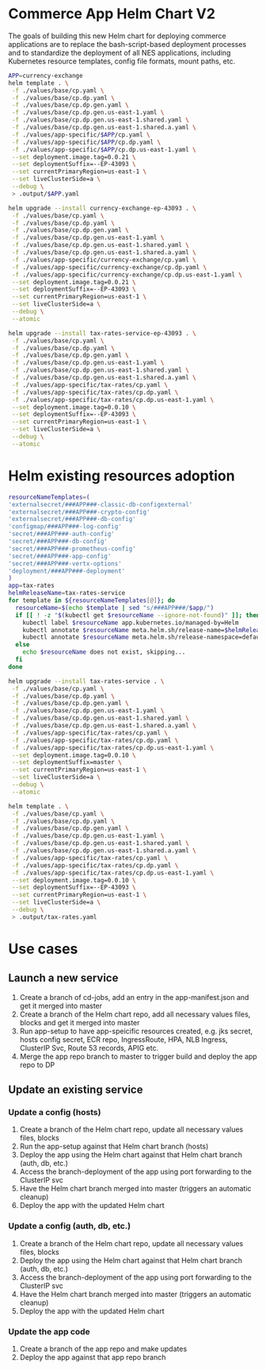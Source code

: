 # Commerce App Helm Chart V2

The goals of building this new Helm chart for deploying commerce applications are to replace the bash-script-based deployment processes and to standardize the deployment of all NES applications, including Kubernetes resource templates, config file formats, mount paths, etc.

```bash
APP=currency-exchange
helm template . \
 -f ./values/base/cp.yaml \
 -f ./values/base/cp.dp.yaml \
 -f ./values/base/cp.dp.gen.yaml \
 -f ./values/base/cp.dp.gen.us-east-1.yaml \
 -f ./values/base/cp.dp.gen.us-east-1.shared.yaml \
 -f ./values/base/cp.dp.gen.us-east-1.shared.a.yaml \
 -f ./values/app-specific/$APP/cp.yaml \
 -f ./values/app-specific/$APP/cp.dp.yaml \
 -f ./values/app-specific/$APP/cp.dp.us-east-1.yaml \
 --set deployment.image.tag=0.0.21 \
 --set deploymentSuffix=--EP-43093 \
 --set currentPrimaryRegion=us-east-1 \
 --set liveClusterSide=a \
 --debug \
 > .output/$APP.yaml
```

```bash
helm upgrade --install currency-exchange-ep-43093 . \
 -f ./values/base/cp.yaml \
 -f ./values/base/cp.dp.yaml \
 -f ./values/base/cp.dp.gen.yaml \
 -f ./values/base/cp.dp.gen.us-east-1.yaml \
 -f ./values/base/cp.dp.gen.us-east-1.shared.yaml \
 -f ./values/base/cp.dp.gen.us-east-1.shared.a.yaml \
 -f ./values/app-specific/currency-exchange/cp.yaml \
 -f ./values/app-specific/currency-exchange/cp.dp.yaml \
 -f ./values/app-specific/currency-exchange/cp.dp.us-east-1.yaml \
 --set deployment.image.tag=0.0.21 \
 --set deploymentSuffix=--EP-43093 \
 --set currentPrimaryRegion=us-east-1 \
 --set liveClusterSide=a \
 --debug \
 --atomic
```


```bash
helm upgrade --install tax-rates-service-ep-43093 . \
 -f ./values/base/cp.yaml \
 -f ./values/base/cp.dp.yaml \
 -f ./values/base/cp.dp.gen.yaml \
 -f ./values/base/cp.dp.gen.us-east-1.yaml \
 -f ./values/base/cp.dp.gen.us-east-1.shared.yaml \
 -f ./values/base/cp.dp.gen.us-east-1.shared.a.yaml \
 -f ./values/app-specific/tax-rates/cp.yaml \
 -f ./values/app-specific/tax-rates/cp.dp.yaml \
 -f ./values/app-specific/tax-rates/cp.dp.us-east-1.yaml \
 --set deployment.image.tag=0.0.10 \
 --set deploymentSuffix=--EP-43093 \
 --set currentPrimaryRegion=us-east-1 \
 --set liveClusterSide=a \
 --debug \
 --atomic
```

# Helm existing resources adoption

```bash
resourceNameTemplates=(
'externalsecret/###APP###-classic-db-configexternal'
'externalsecret/###APP###-crypto-config'
'externalsecret/###APP###-db-config'
'configmap/###APP###-log-config'
'secret/###APP###-auth-config'
'secret/###APP###-db-config'
'secret/###APP###-prometheus-config'
'secret/###APP###-app-config'
'secret/###APP###-vertx-options'
'deployment/###APP###-deployment'
)
app=tax-rates
helmReleaseName=tax-rates-service
for template in ${resourceNameTemplates[@]}; do
  resourceName=$(echo $template | sed "s/###APP###/$app/")
  if [[ ! -z "$(kubectl get $resourceName --ignore-not-found)" ]]; then
    kubectl label $resourceName app.kubernetes.io/managed-by=Helm
    kubectl annotate $resourceName meta.helm.sh/release-name=$helmReleaseName
    kubectl annotate $resourceName meta.helm.sh/release-namespace=default
  else
    echo $resourceName does not exist, skipping...
  fi
done
```

```bash
helm upgrade --install tax-rates-service . \
 -f ./values/base/cp.yaml \
 -f ./values/base/cp.dp.yaml \
 -f ./values/base/cp.dp.gen.yaml \
 -f ./values/base/cp.dp.gen.us-east-1.yaml \
 -f ./values/base/cp.dp.gen.us-east-1.shared.yaml \
 -f ./values/base/cp.dp.gen.us-east-1.shared.a.yaml \
 -f ./values/app-specific/tax-rates/cp.yaml \
 -f ./values/app-specific/tax-rates/cp.dp.yaml \
 -f ./values/app-specific/tax-rates/cp.dp.us-east-1.yaml \
 --set deployment.image.tag=0.0.10 \
 --set deploymentSuffix=master \
 --set currentPrimaryRegion=us-east-1 \
 --set liveClusterSide=a \
 --debug \
 --atomic
```

```bash
helm template . \
 -f ./values/base/cp.yaml \
 -f ./values/base/cp.dp.yaml \
 -f ./values/base/cp.dp.gen.yaml \
 -f ./values/base/cp.dp.gen.us-east-1.yaml \
 -f ./values/base/cp.dp.gen.us-east-1.shared.yaml \
 -f ./values/base/cp.dp.gen.us-east-1.shared.a.yaml \
 -f ./values/app-specific/tax-rates/cp.yaml \
 -f ./values/app-specific/tax-rates/cp.dp.yaml \
 -f ./values/app-specific/tax-rates/cp.dp.us-east-1.yaml \
 --set deployment.image.tag=0.0.10 \
 --set deploymentSuffix=--EP-43093 \
 --set currentPrimaryRegion=us-east-1 \
 --set liveClusterSide=a \
 --debug \
 > .output/tax-rates.yaml
```


# Use cases

## Launch a new service

1. Create a branch of cd-jobs, add an entry in the app-manifest.json and get it merged into master
2. Create a branch of the Helm chart repo, add all necessary values files, blocks and get it merged into master
3. Run app-setup to have app-speicific resources created, e.g. jks secret, hosts config secret, ECR repo, IngressRoute, HPA, NLB Ingress, ClusterIP Svc, Route 53 records, APIG etc.
4. Merge the app repo branch to master to trigger build and deploy the app repo to DP


## Update an existing service

### Update a config (hosts)

1. Create a branch of the Helm chart repo, update all necessary values files, blocks
2. Run the app-setup against that Helm chart branch (hosts)
3. Deploy the app using the Helm chart against that Helm chart branch (auth, db, etc.)
4. Access the branch-deployment of the app using port forwarding to the ClusterIP svc
5. Have the Helm chart branch merged into master (triggers an automatic cleanup)
6. Deploy the app with the updated Helm chart

### Update a config (auth, db, etc.)

1. Create a branch of the Helm chart repo, update all necessary values files, blocks
2. Deploy the app using the Helm chart against that Helm chart branch (auth, db, etc.)
3. Access the branch-deployment of the app using port forwarding to the ClusterIP svc
4. Have the Helm chart branch merged into master (triggers an automatic cleanup)
5. Deploy the app with the updated Helm chart

### Update the app code

1. Create a branch of the app repo and make updates
2. Deploy the app against that app repo branch
